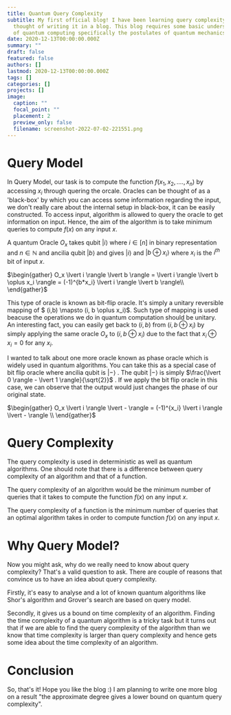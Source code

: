 ```yaml
---
title: Quantum Query Complexity
subtitle: My first official blog! I have been learning query complexity and
  thought of writing it in a blog. This blog requires some basic understanding
  of quantum computing specifically the postulates of quantum mechanics.
date: 2020-12-13T00:00:00.000Z
summary: ""
draft: false
featured: false
authors: []
lastmod: 2020-12-13T00:00:00.000Z
tags: []
categories: []
projects: []
image:
  caption: ""
  focal_point: ""
  placement: 2
  preview_only: false
  filename: screenshot-2022-07-02-221551.png
---
```

Query Model
===

In Query Model, our task is to compute the function $f(x_1,x_2,....,x_n)$ by accessing $x_i$ through quering the orcale. Oracles can be thought of as a 'black-box' by which you can access some information regarding the input, we don't really care about the internal setup in black-box, it can be easily constructed. To access input, algorithm is allowed to query the oracle to get information on input. Hence, the aim of the algorithm is to take minimum queries to compute $f(x)$ on any input $x$. 

A quantum Oracle $O_x$ takes qubit $\lvert i \rangle$ where $i\in[n]$ in binary representation and $n\in \mathbb{N}$ and ancilia qubit $\lvert b \rangle$ and gives $\lvert i \rangle$ and $\lvert b \oplus x_i \rangle$ where $x_i$ is the $i^{th}$ bit of input $x$. 

$\begin{gather} O_x \lvert i \rangle \lvert b \rangle = \lvert i \rangle \lvert b \oplus x_i \rangle = (-1)^{b*x_i} \lvert i \rangle \lvert b \rangle\\ \end{gather}$

This type of oracle is known as bit-flip oracle. It's simply a unitary reversible mapping of $ (i,b) \mapsto (i, b \oplus x_i)$. Such type of mapping is used beacuse the operations we do in quantum computation should be unitary. An interesting fact, you can easily get back to $(i,b)$ from $(i,b \oplus x_i)$ by simply applying the same oracle $O_x$ to $(i,b \oplus x_i)$ due to the fact that $x_i \oplus x_i = 0$ for any $x_i$. 

I wanted to talk about one more oracle known as phase oracle which is widely used in quantum algorithms. You can take this as a special case of bit flip oracle where ancilia qubit is $\lvert - \rangle$ . The qubit $\lvert - \rangle$ is simply $\frac{\lvert 0 \rangle - \lvert 1 \rangle}{\sqrt{2}}$ . If we apply the bit flip oracle in this case, we can observe that the output would just changes the phase of our original state.

$\begin{gather} O_x \lvert i \rangle \lvert - \rangle = (-1)^{x_i} \lvert i \rangle \lvert - \rangle \\ \end{gather}$

Query Complexity
===

The query complexity is used in deterministic as well as quantum algorithms. One should note that there is a difference between query complexity of an algorithm and that of a function. 

The query complexity of an algorithm would be the minimum number of queries that it takes to compute the function $f(x)$ on any input $x$. 

The query complexity of a function is the minimum number of queries that an optimal algorithm takes in order to compute function $f(x)$ on any input $x$.

Why Query Model?
===

Now you might ask, why do we really need to know about query complexity? That's a valid question to ask. There are couple of reasons that convince us to have an idea about query complexity. 

Firstly, it's easy to analyse and a lot of known quantum algorithms like Shor's algorithm and Grover's search are based on query model. 

Secondly, it gives us a bound on time complexity of an algorithm. Finding the time complexity of a quantum algorithm is a tricky task but it turns out that if we are able to find the query complexity of the algorithm than we know that time complexity is larger than query complexity and hence gets some idea about the time complexity of an algorithm.

Conclusion 
===

So, that's it! Hope you like the blog :) I am planning to write one more blog on a result "the approximate degree gives a lower bound on quantum query complexity". 